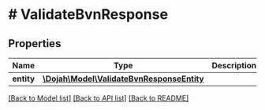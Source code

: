 # # ValidateBvnResponse

## Properties

Name | Type | Description | Notes
------------ | ------------- | ------------- | -------------
**entity** | [**\Dojah\Model\ValidateBvnResponseEntity**](ValidateBvnResponseEntity.md) |  | [optional]

[[Back to Model list]](../../README.md#models) [[Back to API list]](../../README.md#endpoints) [[Back to README]](../../README.md)
